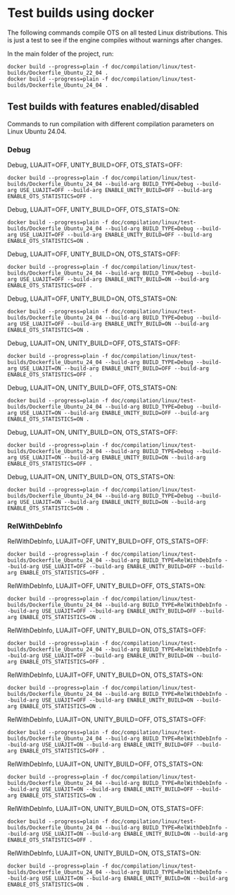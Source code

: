 # Test builds using docker

The following commands compile OTS on all tested Linux distributions.
This is just a test to see if the engine compiles without warnings after changes.

In the main folder of the project, run:
```
docker build --progress=plain -f doc/compilation/linux/test-builds/Dockerfile_Ubuntu_22_04 .
docker build --progress=plain -f doc/compilation/linux/test-builds/Dockerfile_Ubuntu_24_04 .
```

## Test builds with features enabled/disabled

Commands to run compilation with different compilation parameters on Linux Ubuntu 24.04.

### Debug

Debug, LUAJIT=OFF, UNITY_BUILD=OFF, OTS_STATS=OFF:
```
docker build --progress=plain -f doc/compilation/linux/test-builds/Dockerfile_Ubuntu_24_04 --build-arg BUILD_TYPE=Debug --build-arg USE_LUAJIT=OFF --build-arg ENABLE_UNITY_BUILD=OFF --build-arg ENABLE_OTS_STATISTICS=OFF .
```

Debug, LUAJIT=OFF, UNITY_BUILD=OFF, OTS_STATS=ON:
```
docker build --progress=plain -f doc/compilation/linux/test-builds/Dockerfile_Ubuntu_24_04 --build-arg BUILD_TYPE=Debug --build-arg USE_LUAJIT=OFF --build-arg ENABLE_UNITY_BUILD=OFF --build-arg ENABLE_OTS_STATISTICS=ON .
```

Debug, LUAJIT=OFF, UNITY_BUILD=ON, OTS_STATS=OFF:
```
docker build --progress=plain -f doc/compilation/linux/test-builds/Dockerfile_Ubuntu_24_04 --build-arg BUILD_TYPE=Debug --build-arg USE_LUAJIT=OFF --build-arg ENABLE_UNITY_BUILD=ON --build-arg ENABLE_OTS_STATISTICS=OFF .
```

Debug, LUAJIT=OFF, UNITY_BUILD=ON, OTS_STATS=ON:
```
docker build --progress=plain -f doc/compilation/linux/test-builds/Dockerfile_Ubuntu_24_04 --build-arg BUILD_TYPE=Debug --build-arg USE_LUAJIT=OFF --build-arg ENABLE_UNITY_BUILD=ON --build-arg ENABLE_OTS_STATISTICS=ON .
```

Debug, LUAJIT=ON, UNITY_BUILD=OFF, OTS_STATS=OFF:
```
docker build --progress=plain -f doc/compilation/linux/test-builds/Dockerfile_Ubuntu_24_04 --build-arg BUILD_TYPE=Debug --build-arg USE_LUAJIT=ON --build-arg ENABLE_UNITY_BUILD=OFF --build-arg ENABLE_OTS_STATISTICS=OFF .
```

Debug, LUAJIT=ON, UNITY_BUILD=OFF, OTS_STATS=ON:
```
docker build --progress=plain -f doc/compilation/linux/test-builds/Dockerfile_Ubuntu_24_04 --build-arg BUILD_TYPE=Debug --build-arg USE_LUAJIT=ON --build-arg ENABLE_UNITY_BUILD=OFF --build-arg ENABLE_OTS_STATISTICS=ON .
```

Debug, LUAJIT=ON, UNITY_BUILD=ON, OTS_STATS=OFF:
```
docker build --progress=plain -f doc/compilation/linux/test-builds/Dockerfile_Ubuntu_24_04 --build-arg BUILD_TYPE=Debug --build-arg USE_LUAJIT=ON --build-arg ENABLE_UNITY_BUILD=ON --build-arg ENABLE_OTS_STATISTICS=OFF .
```

Debug, LUAJIT=ON, UNITY_BUILD=ON, OTS_STATS=ON:
```
docker build --progress=plain -f doc/compilation/linux/test-builds/Dockerfile_Ubuntu_24_04 --build-arg BUILD_TYPE=Debug --build-arg USE_LUAJIT=ON --build-arg ENABLE_UNITY_BUILD=ON --build-arg ENABLE_OTS_STATISTICS=ON .
```

### RelWithDebInfo

RelWithDebInfo, LUAJIT=OFF, UNITY_BUILD=OFF, OTS_STATS=OFF:
```
docker build --progress=plain -f doc/compilation/linux/test-builds/Dockerfile_Ubuntu_24_04 --build-arg BUILD_TYPE=RelWithDebInfo --build-arg USE_LUAJIT=OFF --build-arg ENABLE_UNITY_BUILD=OFF --build-arg ENABLE_OTS_STATISTICS=OFF .
```

RelWithDebInfo, LUAJIT=OFF, UNITY_BUILD=OFF, OTS_STATS=ON:
```
docker build --progress=plain -f doc/compilation/linux/test-builds/Dockerfile_Ubuntu_24_04 --build-arg BUILD_TYPE=RelWithDebInfo --build-arg USE_LUAJIT=OFF --build-arg ENABLE_UNITY_BUILD=OFF --build-arg ENABLE_OTS_STATISTICS=ON .
```

RelWithDebInfo, LUAJIT=OFF, UNITY_BUILD=ON, OTS_STATS=OFF:
```
docker build --progress=plain -f doc/compilation/linux/test-builds/Dockerfile_Ubuntu_24_04 --build-arg BUILD_TYPE=RelWithDebInfo --build-arg USE_LUAJIT=OFF --build-arg ENABLE_UNITY_BUILD=ON --build-arg ENABLE_OTS_STATISTICS=OFF .
```

RelWithDebInfo, LUAJIT=OFF, UNITY_BUILD=ON, OTS_STATS=ON:
```
docker build --progress=plain -f doc/compilation/linux/test-builds/Dockerfile_Ubuntu_24_04 --build-arg BUILD_TYPE=RelWithDebInfo --build-arg USE_LUAJIT=OFF --build-arg ENABLE_UNITY_BUILD=ON --build-arg ENABLE_OTS_STATISTICS=ON .
```

RelWithDebInfo, LUAJIT=ON, UNITY_BUILD=OFF, OTS_STATS=OFF:
```
docker build --progress=plain -f doc/compilation/linux/test-builds/Dockerfile_Ubuntu_24_04 --build-arg BUILD_TYPE=RelWithDebInfo --build-arg USE_LUAJIT=ON --build-arg ENABLE_UNITY_BUILD=OFF --build-arg ENABLE_OTS_STATISTICS=OFF .
```

RelWithDebInfo, LUAJIT=ON, UNITY_BUILD=OFF, OTS_STATS=ON:
```
docker build --progress=plain -f doc/compilation/linux/test-builds/Dockerfile_Ubuntu_24_04 --build-arg BUILD_TYPE=RelWithDebInfo --build-arg USE_LUAJIT=ON --build-arg ENABLE_UNITY_BUILD=OFF --build-arg ENABLE_OTS_STATISTICS=ON .
```

RelWithDebInfo, LUAJIT=ON, UNITY_BUILD=ON, OTS_STATS=OFF:
```
docker build --progress=plain -f doc/compilation/linux/test-builds/Dockerfile_Ubuntu_24_04 --build-arg BUILD_TYPE=RelWithDebInfo --build-arg USE_LUAJIT=ON --build-arg ENABLE_UNITY_BUILD=ON --build-arg ENABLE_OTS_STATISTICS=OFF .
```

RelWithDebInfo, LUAJIT=ON, UNITY_BUILD=ON, OTS_STATS=ON:
```
docker build --progress=plain -f doc/compilation/linux/test-builds/Dockerfile_Ubuntu_24_04 --build-arg BUILD_TYPE=RelWithDebInfo --build-arg USE_LUAJIT=ON --build-arg ENABLE_UNITY_BUILD=ON --build-arg ENABLE_OTS_STATISTICS=ON .
```
